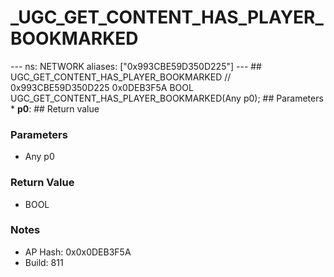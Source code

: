 # _UGC_GET_CONTENT_HAS_PLAYER_BOOKMARKED

--- ns: NETWORK aliases: ["0x993CBE59D350D225"] --- ## UGC_GET_CONTENT_HAS_PLAYER_BOOKMARKED  // 0x993CBE59D350D225 0x0DEB3F5A BOOL UGC_GET_CONTENT_HAS_PLAYER_BOOKMARKED(Any p0);  ## Parameters * **p0**:  ## Return value

### Parameters
* Any p0

### Return Value
* BOOL

### Notes
* AP Hash: 0x0x0DEB3F5A
* Build: 811

